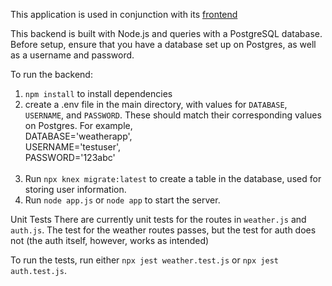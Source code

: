 This application is used in conjunction with its [frontend](https://github.com/mtthwleung/Weather-App-Frontend)

This backend is built with Node.js and queries with a PostgreSQL database. Before setup, ensure that you have a database set up on Postgres, as well as a username and password.

To run the backend:
1. `npm install` to install dependencies
2. create a .env file in the main directory, with values for `DATABASE`, `USERNAME`, and `PASSWORD`. These should match their corresponding values on Postgres. For example, <br>DATABASE='weatherapp', <br> USERNAME='testuser', <br>PASSWORD='123abc'
<br><br>
3. Run `npx knex migrate:latest` to create a table in the database, used for storing user information.
4. Run `node app.js` or `node app` to start the server.

Unit Tests
There are currently unit tests for the routes in `weather.js` and `auth.js`.
The test for the weather routes passes, but the test for auth does not (the auth itself, however, works as intended)

To run the tests, run either `npx jest weather.test.js` or `npx jest auth.test.js`.
